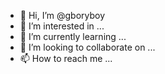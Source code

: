 - 👋 Hi, I’m @gboryboy
- 👀 I’m interested in ...
- 🌱 I’m currently learning ...
- 💞️ I’m looking to collaborate on ...
- 📫 How to reach me ...

<!---
gboryboy/gboryboy is a ✨ special ✨ repository because its `README.md` (this file) appears on your GitHub profile.
You can click the Preview link to take a look at your changes.
--->

